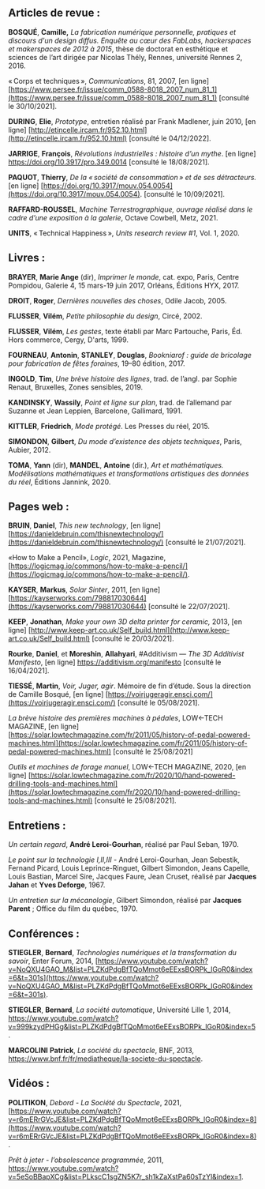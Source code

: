 ﻿## Articles de revue :

  

**BOSQUÉ**, **Camille,** *La fabrication numérique personnelle, pratiques et discours d'un design diffus. Enquête au cœur des FabLabs, hackerspaces et makerspaces de 2012 à 2015*, thèse de doctorat en esthétique et sciences de l’art dirigée par Nicolas Thély, Rennes, université Rennes 2, 2016.

  

«&#8239;Corps et techniques&#8239;», *Communications*, 81, 2007, [en ligne] [https://www.persee.fr/issue/comm_0588-8018_2007_num_81_1](https://www.persee.fr/issue/comm_0588-8018_2007_num_81_1) [consulté le 30/10/2021].

  

**DURING**, **Elie**, *Prototype*, entretien réalisé par Frank Madlener, juin 2010, [en ligne] [http://etincelle.ircam.fr/952.10.html](http://etincelle.ircam.fr/952.10.html) [consulté le 04/12/2022].

  

**JARRIGE**, **François**, *Révolutions industrielles : histoire d’un mythe*. [en ligne]  https://doi.org/10.3917/pro.349.0014 [consulté le 18/08/2021].

**PAQUOT**, **Thierry**, *De la «&#8239;société de consommation&#8239;» et de ses détracteurs.* [en ligne] [https://doi.org/10.3917/mouv.054.0054](https://doi.org/10.3917/mouv.054.0054). [consulté le 10/09/2021].

**RAFFARD-ROUSSEL**, *Machine Terrestrographique, ouvrage réalisé dans le cadre d’une exposition à la galerie*, Octave Cowbell, Metz, 2021.

**UNITS**, «&#8239;Technical Happiness&#8239;», *Units research review #1*, Vol. 1, 2020.

  
  
  
  
  

## Livres :

**BRAYER**, **Marie Ange** (dir), *Imprimer le monde*, cat. expo, Paris, Centre Pompidou, Galerie 4, 15 mars-19 juin 2017, Orléans, Éditions HYX, 2017.

**DROIT**, **Roger**, *Dernières nouvelles des choses*, Odile Jacob, 2005.

**FLUSSER**, **Vilém**, *Petite philosophie du design*, Circé, 2002.

**FLUSSER**, **Vilém**, *Les gestes*, texte établi par Marc Partouche, Paris, Éd. Hors commerce, Cergy, D'arts, 1999.

**FOURNEAU**, **Antonin**, **STANLEY**, **Douglas**, *Bookniarof : guide de bricolage pour fabrication de fêtes foraines*, 19–80 édition, 2017.

**INGOLD**, **Tim**, *Une brève histoire des lignes*, trad. de l’angl. par Sophie Renaut, Bruxelles, Zones sensibles, 2019.

**KANDINSKY**, **Wassily**, *Point et ligne sur plan*, trad. de l’allemand par Suzanne et Jean Leppien, Barcelone, Gallimard, 1991.

**KITTLER**, **Friedrich**, *Mode protégé*. Les Presses du réel, 2015.

**SIMONDON**, **Gilbert**, *Du mode d’existence des objets techniques*, Paris, Aubier, 2012.

**TOMA**, **Yann** (dir), **MANDEL**, **Antoine** (dir.), *Art et mathématiques. Modélisations mathématiques et transformations artistiques des données du réel*, Éditions Jannink, 2020.

  
  

## Pages web :

  

**BRUIN**, **Daniel**, *This new technology*, [en ligne] [https://danieldebruin.com/thisnewtechnology/](https://danieldebruin.com/thisnewtechnology/) [consulté le 21/07/2021].

«How to Make a Pencil», *Logic*, 2021, Magazine,[https://logicmag.io/commons/how-to-make-a-pencil/](https://logicmag.io/commons/how-to-make-a-pencil/).

**KAYSER**, **Markus**, *Solar Sinter*, 2011, [en ligne] [https://kayserworks.com/798817030644](https://kayserworks.com/798817030644) [consulté le 22/07/2021].

**KEEP**, **Jonathan**, *Make your own 3D delta printer for ceramic,* 2013, [en ligne] [http://www.keep-art.co.uk/Self_build.html](http://www.keep-art.co.uk/Self_build.html) [consulté le 20/03/2021].

**Rourke**, **Daniel**, et **Moreshin**,  **Allahyari**, #Additivism — *The 3D Additivist Manifesto*, [en ligne] https://additivism.org/manifesto [consulté le 16/04/2021].

**TIESSÉ**, **Martin**, *Voir, Juger, agir*. Mémoire de fin d’étude. Sous la direction de Camille Bosqué, [en ligne] [https://voirjugeragir.ensci.com/](https://voirjugeragir.ensci.com/) [consulté le 05/08/2021].

*La brève histoire des premières machines à pédales*, LOW←TECH MAGAZINE, [en ligne] [https://solar.lowtechmagazine.com/fr/2011/05/history-of-pedal-powered-machines.html](https://solar.lowtechmagazine.com/fr/2011/05/history-of-pedal-powered-machines.html) [consulté le 25/08/2021]

*Outils et machines de forage manuel*, LOW←TECH MAGAZINE, 2020, [en ligne] [https://solar.lowtechmagazine.com/fr/2020/10/hand-powered-drilling-tools-and-machines.html](https://solar.lowtechmagazine.com/fr/2020/10/hand-powered-drilling-tools-and-machines.html) [consulté le 25/08/2021].

  

## Entretiens :

*Un certain regard*, **André Leroi-Gourhan**, réalisé par Paul Seban, 1970.

  *Le point sur la technologie I,II,III* - André Leroi-Gourhan, Jean Sebestik, Fernand Picard, Louis Leprince-Ringuet, Gilbert Simondon, Jeans Capelle, Louis Bastian, Marcel Sire,  Jacques Faure,  Jean Cruset, réalisé par **Jacques Jahan** et **Yves Deforge**, 1967.

*Un entretien sur la mécanologie*, Gilbert Simondon, réalisé par **Jacques Parent** ; Office du film du québec, 1970.

  
  
  
  
  

## Conférences :

**STIEGLER**,  **Bernard**, *Technologies numériques et la transformation du savoir*, Enter Forum, 2014, [https://www.youtube.com/watch?v=NoQXU4GAO_M&list=PLZKdPdgBfTQoMmot6eEExsBORPk_lGoR0&index=6&t=301s](https://www.youtube.com/watch?v=NoQXU4GAO_M&list=PLZKdPdgBfTQoMmot6eEExsBORPk_lGoR0&index=6&t=301s).

  

**STIEGLER**,  **Bernard**, *La société automatique*, Université Lille 1, 2014, https://www.youtube.com/watch?v=999kzydPHGg&list=PLZKdPdgBfTQoMmot6eEExsBORPk_lGoR0&index=5.

  

**MARCOLINI**  **Patrick**, *La société du spectacle*, BNF, 2013, https://www.bnf.fr/fr/mediatheque/la-societe-du-spectacle.

  
  
  

##  Vidéos :

  

**POLITIKON**, *Debord - La Société du Spectacle*, 2021, [https://www.youtube.com/watch?v=r6mERrGVcJE&list=PLZKdPdgBfTQoMmot6eEExsBORPk_lGoR0&index=8](https://www.youtube.com/watch?v=r6mERrGVcJE&list=PLZKdPdgBfTQoMmot6eEExsBORPk_lGoR0&index=8).

*Prêt à jeter - l’obsolescence programmée*, 2011, https://www.youtube.com/watch?v=5eSoBBapXCg&list=PLkscC1sgZN5K7r_sh1kZaXstPa60sTzYl&index=1.
